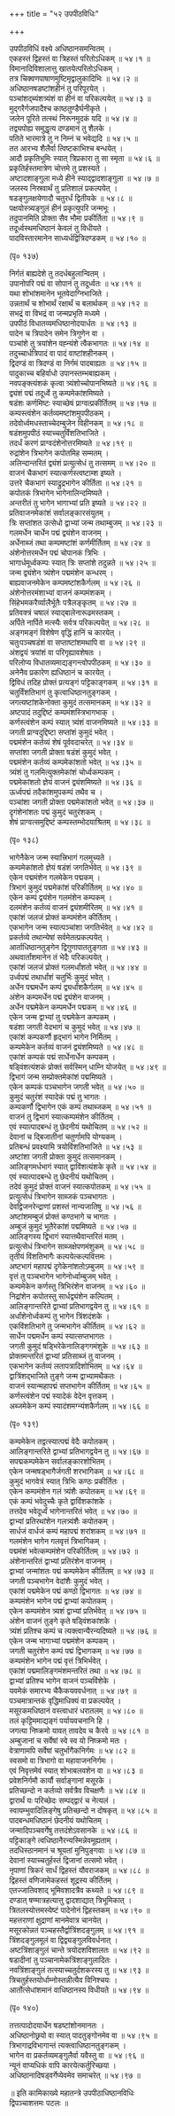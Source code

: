 +++
title = "५२ उपपीठविधिः"

+++
  
उपपीठविधिं वक्ष्ये अधिष्ठानसमन्वितम् ।  
एकहस्तं द्विहस्तं वा त्रिहस्तं परितोऽधिकम् ॥ ५४।१ ॥  
विमानादिविशालात्तु खातयेत्परितोऽधिकम् ।  
तत्र चिक्वणपाषाणमुष्टिमृद्वालुकादिभिः ॥ ५४।२ ॥  
अधिष्ठानषडष्टांशहीनं तु परिपूरयेत् ।  
पञ्चांशद्ब्यंशत्र्यंशं वा हीनं वा परिकल्पयेत् ॥ ५४।३ ॥  
मुद्गरैर्गजपादैश्च काष्ठतुण्डैर्घनीकृते ।  
जलेन पूरिते तत्स्थं निरूनमुदकं यदि ॥ ५४।४ ॥  
तद्व्यपोह्य समुद्धृत्य दण्डमानं तु शैलके ।  
पतिते भारमात्रे तु न निम्नं च भवेद्यदि ॥ ५४।५ ॥  
तत आरभ्य शैलैर्वा त्विष्टकाभिश्च बन्धयेत् ।  
आदौ प्रकृतिभूमिः स्यात् त्रिप्रकारा तु सा स्मृता ॥ ५४।६ ॥  
प्रकृतिर्हस्तमात्रेण चोत्तमे तु प्रशस्यते ।  
अष्टादशाङ्गुला मध्ये हीने स्याद्द्वादशाङ्गुला ॥ ५४।७ ॥  
जलस्य निस्रवार्थं तु प्रतिशालं प्रकल्पयेत् ।  
षडङ्गुलक्षयेणादौ चतुरर्धं द्वितीयके ॥ ५४।८ ॥  
पक्षयोस्त्र्यङ्गुलं हीनं प्रकृत्युपरि जन्मभूः ।  
तदुपानमिति प्रोक्ता सैव भौमा प्रकीर्तिता ॥ ५४।९ ॥  
तदूर्ध्वस्थमधिष्ठानं केवलं तु विधीयते ।  
पादविस्तारमानेन साध्यर्धद्वित्रिदण्डकम् ॥ ५४।१० ॥  
  
(पृ० १३७)   
  
निर्गतं बाह्यदेशे तु तदर्धबहुलान्वितम् ।  
उपानोपरि पद्मं वा सोपानं तु तदूर्ध्वतः ॥ ५४।११ ॥  
यथा शोभांशमानेन भूतवेदाग्निभाजिते ।  
उन्नतार्थं च शोभार्थं रक्षार्थं च बलार्थकम् ॥ ५४।१२ ॥  
सभद्रं वा विभद्रं वा जन्मप्रभृति मध्यमे ।  
उपपीठं विधातव्यमधिष्ठानोदयार्धतः ॥ ५४।१३ ॥  
पादेन च त्रिपादेन समेन त्रिगुणेन वा ।  
पञ्चांशे तु त्रयांशेन वह्न्यंशे त्वैकभागतः ॥ ५४।१४ ॥  
तदुच्चार्धत्रिपादं वा पादं वाष्टांशहीनकम् ।  
द्विदण्डं वा त्रिदण्डं वा निर्गमं पादबाह्यतः ॥ ५४।१५ ॥  
पादुकाच्च बहिर्वाधो उपानस्तम्भबाह्यकम् ।  
नवपङ्क्त्यंशकं कृत्वा त्र्यंशोच्चोपानभिष्यते ॥ ५४।१६ ॥  
द्व्यंशं पद्मं तदूर्ध्वे तु कम्पमेकांशमिष्यते ।  
षडंशः कर्णमिष्टः स्याच्छेषं प्राग्वत्प्रकीर्तितम् ॥ ५४।१७ ॥  
कम्पस्त्वंशेन कर्तव्यमष्टांशमुपपीठकम् ।  
तदेवोर्ध्वमधस्ताच्चेदम्बुजेन विहीनकम् ॥ ५४।१८ ॥  
षडंशमुपपीठं स्याच्चतुर्विंशतिभाजिते ।  
तदर्धं करणं प्राग्वदंशेनोत्तरमिष्यते ॥ ५४।१९ ॥  
रुद्रांशेन त्रिभागेन कपोतमिह सम्मतम् ।  
अलिन्दान्तरितं द्व्यंशं प्रत्युत्सेधं तु तत्समम् ॥ ५४।२० ॥  
वाजनं चैकभागं स्यात्कर्णस्त्वष्टाम्श इष्यते ।  
उत्तरे चैकभागं स्याद्रुद्रभागेन कीर्तिता ॥ ५४।२१ ॥  
कपोतकं त्रिभागेन भागेनालिन्दमिष्यते ।  
अन्तरीतं तु भागेन भागाभ्यां प्रति इष्यते ॥ ५४।२२ ॥  
प्रतिवाजनमेकांशं सर्वालङ्कारसंयुतम् ।  
त्रिः सप्तांशत उत्सेधो द्वाभ्यां जन्म तथाम्बुजम् ॥ ५४।२३ ॥  
गलमर्धेन चार्धेन पद्मं द्व्यंशेन वाजनम् ।  
अर्धेनाब्जं तथा कम्पमष्टांशं कर्णमीर्तितम् ॥ ५४।२४ ॥  
अंशेनोत्तरमर्धेन पद्मं चोपानकं त्रिभिः ।  
भागार्धमूर्ध्वकम्पः स्यात् त्रिः सप्तांशे तदुन्नते ॥ ५४।२५ ॥  
जन्म द्व्यंशेन त्र्यंशेन पद्ममंशेन कन्धरम् ।  
बाह्यवाजनमेकेन कम्पमष्टांशकैर्गलम् ॥ ५४।२६ ॥  
अंशेनोत्तरमंशाभ्यां वाजनं कम्पमंशकम् ।  
सिंहेभमकरैर्व्यालैर्भूतैः पत्रैलङ्कृतम् ॥ ५४।२७ ॥  
प्रतिवक्त्रं चषालं स्याद्बालेनारूढमस्तकम् ।  
अर्पिते नार्पिते मत्स्यैः सर्वत्र परिकल्पयेत् ॥ ५४।२८ ॥  
अङ्गमङ्गं विशेषेण वृद्धिं हानिं च कारयेत् ।  
चतुःपञ्चषडंशं वा सप्ताष्टांशमथापि वा ॥ ५४।२९ ॥  
अंशद्वयं त्रयांशं वा परिगृह्यावशेषतः ।  
परिलोप्य विधातव्यमाद्यङ्गन्त्वोपपीठकम् ॥ ५४।३० ॥  
अनेनैव प्रकारेण ह्यधिष्ठानं च कारयेत् ।  
द्विविधं तदिह प्रोक्तं प्रत्यङ्गं पट्टिकाङ्गकम् ॥ ५४।३१ ॥  
चतुर्विंशतिभागं तु कृत्वाधिष्ठानतुङ्गकम् ।  
जगत्यष्टांशकेनोक्ता कुमुदं तत्समानकम् ॥ ५४।३२ ॥  
अष्टपादं तदुद्दिष्टं कम्पमंशस्त्रिभागभाक् ।  
कर्णस्त्वंशेन कम्पं स्यात् त्र्यंशं वाजनमिष्यते ॥ ५४।३३ ॥  
जगती प्राग्वदुद्दिष्टा सप्तांशं कुमुदं भवेत् ।  
पद्ममंशेन कर्तव्यं शेषं पूर्ववदाचरेत् ॥ ५४।३४ ॥  
सप्तांशा जगती प्रोक्ता षडंशं कुमुदं भवेत् ।  
पद्ममंशेन कर्तव्यं कम्पमेकांशतो भवेत् ॥ ५४।३५ ॥  
त्र्यंशं तु गलमित्युक्तमेकांशं चोर्ध्वकम्पकम् ।  
पद्ममेकांशतो ज्ञेयं वाजनं द्व्यंशमिष्यते ॥ ५४।३६ ॥  
ऊर्ध्वपद्मं तदैकांशमुपकम्पं तथैव च ।  
पञ्चांशा जगती प्रोक्ता पद्ममेकांशतो भवेत् ॥ ५४।३७ ॥  
दृगंशेनांशतः पद्मं कुमुदं चतुरंशकम् ।  
शेषं प्राग्वत्समुद्दिष्टं कम्पस्तम्भोदयाश्रितम् ॥ ५४।३८ ॥  
  
(पृ० १३८)   
  
भागेनैकेन जन्म स्यात्त्रिभागं गलमुच्यते ।  
कम्पमेकांशतो ज्ञेयं षडंशं जगतिर्भवेत् ॥ ५४।३९ ॥  
एकेन पद्ममंशेन गलमेकेन पद्मकम् ।  
त्रिभागं कुमुदं पद्ममेकांशं परिकीर्तितम् ॥ ५४।४० ॥  
एकेन कम्पं द्व्यंशेन गलमंशेन कम्पकम् ।  
दलमंशेन कर्तव्यं वाजनं द्व्यंशमीरितम् ॥ ५४।४१ ॥  
एकांशं जलजं प्रोक्तं कम्पमंशेन कीर्तितम् ।  
एकभागेन जन्म स्यात्पञ्चांशा जगतिर्भवेत् ॥ ५४।४२ ॥  
प्रकर्तव्ये तथान्येषां सर्वमेतत्प्रकल्पयेत् ।  
आर्ताधिष्ठानतुङ्गेन द्विगुणापाततुङ्गता ॥ ५४।४३ ॥  
अथवार्तांशमानेन तं भेदैः परिकल्पयेत् ।  
एकांशं जलजं प्रोक्तं गलमर्धांशतो भवेत् ॥ ५४।४४ ॥  
उर्ध्वपद्मं तथार्धांशं चतुर्भिः कुमुदं भवेत् ।  
अर्धेन पद्ममर्धेन कम्पं द्व्यर्धांशकैर्गलम् ॥ ५४।४५ ॥  
अंशेन कम्पमर्धेन पद्मं द्व्यंशेन वाजनम् ।  
अर्धेन पद्ममेकेन कम्पमर्धेन पद्मकम् ॥ ५४।४६ ॥  
एकेन जन्म द्वाभ्यां तु पद्ममेकेन कम्पकम् ।  
षडंशा जगती वेदभागं च कुमुदं भवेत् ॥ ५४।४७ ॥  
एकांशं कम्पकर्णौ हृद्भागं भागेन निर्मितम् ।  
कम्पमेकेन कर्तव्यं वाजनं द्व्यंशमिष्यते ॥ ५४।४८ ॥  
एकांशं कम्पकं पद्मं सार्धेनार्धेन कम्पकम् ।  
षड्विंशत्यंशकं प्रोक्तं सर्वस्मिन् धाम्नि योजयेत् ॥ ५४।४९ ॥  
द्विभागं जन्म सम्प्रोक्तमेकांशं पद्ममिष्यते ।  
एकेन कम्पकं पञ्चभागेन जगती भवेत् ॥ ५४।५० ॥  
कुमुदं चतुरंशं स्यादेकं पद्मं तु भागतः ।  
कम्पकर्णौ द्विभागेन एकं कम्पं तथाब्जकम् ॥ ५४।५१ ॥  
वाजनं तु द्विभागं स्यात्कम्पमंशेन कीर्तितम् ।  
एवं स्यात्पादबन्धं तु छेदनीयं यथोचितम् ॥ ५४।५२ ॥  
देवानां च द्बिजातीनां चतुर्णामपि योग्यकम् ।  
प्रतिबन्धं प्रवक्ष्यामि त्रयोविंशतिभाजिते ॥ ५४।५३ ॥  
अष्टांशा जगती प्रोक्ता कुमुदं तत्समानकम् ।  
आलिङ्गमर्धभागं स्यात् द्वाविंशत्यंशके कृते ॥ ५४।५४ ॥  
एवं स्यात्पादबन्धे तु छेदनीयं यथोचितम् ।  
तदेवं कुमुदं प्रोक्तं वाजनं स्यात्कपोतकम् ॥ ५४।५५ ॥  
प्रत्युत्सेधं त्रिभागेन साब्जकं पञ्चभागतः ।  
देवद्विजनरेन्द्राणां प्रशस्तं नान्यजातिषु ॥ ५४।५६ ॥  
अष्टांशमम्बुजं प्रोक्तं कण्ठभागे च भागतः ।  
अम्बुजं कुमुदं भूतैरेकांशं पद्ममिष्यते ॥ ५४।५७ ॥  
आलिङ्गस्य द्विभागं स्यात्तथैवान्तरितं मतम् ।  
प्रत्युत्सेधं त्रिभागेन साब्जक्षेपणमंशुकम् ॥ ५४।५८ ॥  
तृतीयं विंशतिभागैः कल्पयेत्कल्पवित्तमः ।  
अष्टभागं महापद्मं दृगेकेनांशतोऽम्बुजम् ॥ ५४।५९ ॥  
वृत्तं तु पञ्चभागेन भागेनोर्ध्वाम्बुजम् भवेत् ।  
कम्पमेकेन कर्णस्तु त्रिभिरंशेन वाजनम् ॥ ५४।६० ॥  
निद्रांशेन कपोतस्तु सार्धद्व्यंशेन कल्पितम् ।  
आलिङ्गान्तरिते द्वाभ्यां प्रतिभागद्वयेन तु ॥ ५४।६१ ॥  
अर्धांशेनोर्ध्वकम्पं तु भागेन त्रिंशदंशके ।  
एकविंशतिभागे तु जन्मभागेन कीर्तितम् ॥ ५४।६२ ॥  
सार्धेन पद्ममर्धेन कम्पं स्यात्सप्तभागतः ।  
जगती कुमुदं षड्भिरेकेनालिङ्गगमंशुके ॥ ५४।६३ ॥  
प्रोक्तमन्तरितं द्वाभ्यां प्रतिसाब्जं तु वाजनम् ।  
एकभागेन कर्तव्यं लतापत्रादिशोभितम् ॥ ५४।६४ ॥  
द्वात्रिंशद्भाजिते तुङ्गे जन्म द्वाभ्यामथैकतः ।  
वाजनं स्यान्महापद्मं सप्तभागेन कीर्तितम् ॥ ५४।६५ ॥  
कर्णस्त्वंशेन पद्मं स्यादेकं वेदेन वृत्तकम् ।  
अब्जमेकेन कम्पं स्यादंशमग्न्यंशकैर्गलम् ॥ ५४।६६ ॥  
  
(पृ० १३९)   
  
कम्पमेकेन तद्वत्स्यात्पद्मं वेदैः कपोतकम् ।  
आलिङ्गान्तरिते द्वाभ्यां प्रतिभागद्वयेन तु ॥ ५४।६७ ॥  
सपद्मकम्पमेकेन सर्वालङ्कारशोभितम् ।  
एकेन जन्मषड्भागैर्जगती शरभागिकम् ॥ ५४।६८ ॥  
कुमुदं भागवेत्रं स्यात् त्रिभिः कण्ठः प्रकीर्तितः ।  
एकेन कम्पमंशेन गलं त्र्यंशैः कपोतकम् ॥ ५४।६९ ॥  
एकं कम्पं भवेदुच्चैः कृते द्वाविंशकांशके ।  
तत्तदेव भवेदूर्ध्वं भागेनान्तरितं भवेत् ॥ ५४।७० ॥  
द्वाभ्यां प्रतिरथांशेन गलत्र्यंशैः कपोतकम् ।  
सार्धजं वार्धजं कम्पं महापद्मं शरांशकम् ॥ ५४।७१ ॥  
गलमंशेन भागेन गलवृत्तं त्रिभागिकम् ।  
पद्ममंशं भवेत्कम्पमंशेन परिकीर्तितम् ॥ ५४।७२ ॥  
अंशेनान्तरितं द्वाभ्यां प्रतिरंशेन वाजनम् ।  
द्वाभ्यां जन्मांशतः पद्मं कम्पमेकेन कीर्तितम् ॥ ५४।७३ ॥  
जगती पञ्चभागेन वेदांशैः कुमुदं भवेत् ।  
एकांशं पद्ममेकेन पद्मं कण्ठो द्विभागतः ॥ ५४।७४ ॥  
कम्पमंशेन भागेन पद्मं द्वाभ्यां कपोतकम् ।  
एकेन कम्पमंशेन त्र्यशं द्वाभ्यां प्रतिर्भवेत् ॥ ५४।७५ ॥  
अंशेन वाजनं तुङ्गे कृते षड्विंशकांशके ।  
त्र्यंशं प्रतिश्च कम्पं च त्यक्त्वान्यैरन्यदिष्यते ॥ ५४।७६ ॥  
एकेन जन्म भागाभ्यां पद्ममंशेन कम्पकम् ।  
जगती चतुरंशेन कम्पं पद्मं द्विभागकम् ॥ ५४।७७ ॥  
कम्पमंशेन भागेन पद्मं वृत्तं त्रिभिर्भवेत् ।  
एकांशं पद्ममालिङ्गमंशमन्तरितं तथा ॥ ५४।७८ ॥  
द्वाभ्यां प्रतिश्च भागेन वाजनं पञ्चविंशेके ।  
यवमेकं समारभ्य चैकैकयववर्धनात् ॥ ५४।७९ ॥  
पञ्चमात्रान्तकं वृद्धिमाधिक्यं वा प्रकल्पयेत् ।  
मसूरकमधिष्ठानं वस्त्वाधारं धरातलम् ॥ ५४।८० ॥  
तलं कृट्टिममाद्यङ्गं पर्यायवचनानि हि ।  
जगत्या निष्क्रमो यावत् तावदेव च कैरवे ॥ ५४।८१ ॥  
अम्बुजानां च सर्वेषां स्वे स्व यो निष्क्रमो मतः ।  
वेत्राणामपि सर्वेषां चतुर्भागैकनिर्गमः ॥ ५४।८२ ॥  
स्वसमो वा त्रिभागो वा महावाजननिर्गमः ।  
एवं निवृत्तमेवं स्यात् शोभाबलवशेन वा ॥ ५४।८३ ॥  
प्रवेशनिर्गमौ कार्यौ सर्वाङ्गानां मसूरके ।  
प्रतिच्छन्दो न कर्तव्यो सर्वत्रैव विचक्षणैः ॥ ५४।८४ ॥  
द्वारार्थं यः परिच्छेदः सम्पद्द्वारं च नेत्यलं ।  
स्वायम्भुवादिलिङ्गेषु प्रतिच्छन्दो न दोषकृत् ॥ ५४।८५ ॥  
पादबन्धमधिष्ठानं छेदनीयं यथोचितम् ।  
जन्मादिपञ्चवर्गेषु तत्तदंशेऽवसानके ॥ ५४।८६ ॥  
पट्टिकाङ्गे त्वधिष्ठानैरन्यस्मिन्नेवमूह्यताम् ।  
तदधिस्ठानमानं च श्रूयतां मुनिपुङ्गवाः ॥ ५४।८७ ॥  
देवानां स्याच्चतुर्हस्तं द्विजानां तत्समो भवेत् ।  
नृपाणां त्रिकरं सार्धं द्विहस्तं यौवराजकम् ॥ ५४।८८ ॥  
द्विहस्तं वणिजामेकहस्तं शूद्रस्य कीर्तितम् ।  
एतज्जातिवशाद् भूमिवशादत्रैव कथ्यते ॥ ५४।८९ ॥  
दण्डात् षण्मात्रहत्यात्तु द्वादशाद्यात् त्रिभूमिकात् ।  
त्रितलस्योत्तमस्येष्टं पादेनोनं द्विहस्तकम् ॥ ५४।९० ॥  
महत्तराणां क्षुद्राणां मानमेवात्र चानयेत् ।  
मसूरकोन्नतं पञ्चहस्तैर्द्वात्रिंशदङ्गुलम् ॥ ५४।९१ ॥  
त्रिंशदङ्गुलमूलं वा द्विद्व्यङ्गुलविवर्धनात् ।  
अष्टत्रिंशाङ्गुलं चान्ते त्रयोदशविशालतः ॥ ५४।९२ ॥  
षडादीनां तु पञ्चानामेकत्रिंशाङ्गुलादितः ।  
नवत्रिंशाङ्गुलं तत्स्याच्चतुर्दशकरस्य तु ॥ ५४।९३ ॥  
त्रिचतुर्हस्तयोर्धाम्नोस्तन्नीत्यैव विनिश्चयः ।  
आर्तोत्सेधांशमानं वाधिष्ठानस्य विधीयते ॥ ५४।९४ ॥  
  
(पृ० १४०)   
  
तत्तत्पादोदयार्धेन षडष्टांशोनमानतः ।  
अधिष्ठानोछ्रयो वा स्यात् पादतुङ्गोनमेव वा ॥ ५४।९५ ॥  
त्रिभागाद्रविभागान्तं त्यक्त्वाधिष्ठानतुङ्गकम् ।  
भागेन वा प्रकर्तव्यमङ्गुलैर्वा यवैस्तु वा ॥ ५४।९६ ॥  
न्यूनं वाप्यधिकं वापि कारयेत्कर्तुरिच्छया ।  
अधिष्ठानादिषड्वर्गेप्येवमेव समाचरेत् ॥ ५४।९७ ॥  
  
  
॥ इति कामिकाख्ये महातन्त्रे उपपीठाधिष्ठानविधिः   
द्विपञ्चाशत्तमः पटलः ॥  
  
  
  
